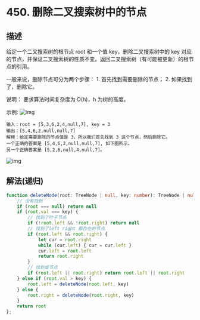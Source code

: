# 450. 删除二叉搜索树中的节点

## 描述

  给定一个二叉搜索树的根节点 root 和一个值 key，删除二叉搜索树中的 key 对应的节点，并保证二叉搜索树的性质不变。返回二叉搜索树（有可能被更新）的根节点的引用。

  一般来说，删除节点可分为两个步骤：
    1. 首先找到需要删除的节点；
    2. 如果找到了，删除它。

  说明： 要求算法时间复杂度为 O(h)，h 为树的高度。

  示例:
  ![img](https://assets.leetcode.com/uploads/2020/09/04/del_node_1.jpg)

  ```text
  输入：root = [5,3,6,2,4,null,7], key = 3
  输出：[5,4,6,2,null,null,7]
  解释：给定需要删除的节点值是 3，所以我们首先找到 3 这个节点，然后删除它。
  一个正确的答案是 [5,4,6,2,null,null,7], 如下图所示。
  另一个正确答案是 [5,2,6,null,4,null,7]。
  ```

  ![img](https://assets.leetcode.com/uploads/2020/09/04/del_node_supp.jpg)

## 解法(递归)

```ts
function deleteNode(root: TreeNode | null, key: number): TreeNode | null {
    // 没有找到
    if (root === null) return null
    if (root.val === key) {
        // 找到了叶子节点
        if (!root.left && !root.right) return null
        // 找到了left right 都存在的节点
        if (root.left && root.right) {
            let cur = root.right
            while (cur.left) { cur = cur.left }
            cur.left = root.left
            return root.right
        }
        // 找到或节点
        if (root.left || root.right) return root.left || root.right
    } else if (root.val > key) {
        root.left = deleteNode(root.left, key)
    } else {
        root.right = deleteNode(root.right, key)
    }
    return root
};
```
